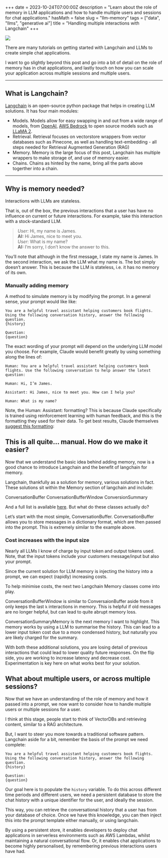 +++
date = 2023-10-24T07:00:00Z
description = "Learn about the role of memory in LLM applications and how to handle multiple users and sessions for chat applications."
hasMath = false
slug = "llm-memory"
tags = ["data", "llms", "generative ai"]
title = "Handling multiple interactions with Langchain"
+++

![](/static/images/llm-memory.jpg)

There are many tutorials on getting started with Langchain and LLMs to create simple chat applications.

I want to go slightly beyond this post and go into a bit of detail on the role of memory has in chat applications, and lastly touch on how you can scale your application across multiple sessions and multiple users. 

---
## What is Langchain?

[Langchain](https://www.langchain.com/) is an open-source python package that helps in creating LLM solutions. It has four main modules:

* Models. Models allow for easy swapping in and out from a wide range of models, from [OpenAI](https://openai.com/gpt-4), [AWS Bedrock](https://aws.amazon.com/bedrock/) to open source models such as [LLaMA 2](https://huggingface.co/blog/llama2).
* Retrieval. Retrieval focuses on vectorstore wrappers from vector databases such as Pinecone, as well as handling text-embedding - all steps needed for Retrieval Augmented Generation (RAG)
* Memory. Memory is the large focus of this post, Langchain has multiple wrappers to make storage of, and use of memory easier.
* Chains. Chains as hinted by the name, bring all the parts above togerther into a chain.
---

## Why is memory needed?

Interactions with LLMs are stateless.

That is, out of the box, the previous interactions that a user has have no influence on current or future interactions. For example, take this interaction with a stock-standard LLM.

> *User:* Hi, my name is James.    
> **AI:** Hi James, nice to meet you.    
> *User*: What is my name?    
> **AI:** I’m sorry, I don’t know the answer to this.

You’ll note that although in the first message, I state my name is James. In the second interaction, we ask the LLM what my name is. The bot simply doesn’t answer. This is because the LLM is stateless, i.e. it has no memory of its own.

### Manually adding memory

A method to simulate memory is by modifying the prompt. In a general sense, your prompt would like like:

```
You are a helpful travel assistant helping customers book flights. Using the following conversation history, answer the following question.
{history}

Question:
{question}
```

The exact wording of your prompt will depend on the underlying LLM model you choose. For example, Claude would benefit greatly by using something along the lines of:

```
Human: You are a helpful travel assistant helping customers book flights. Use the following conversation to help answer the latest question:

Human: Hi, I’m James.

Assistant: Hi James, nice to meet you. How can I help you?

Human: What is my name?
```

Note, the Human: Assistant: formatting? This is because Claude specifically is trained using reinforcement learning with human feedback, and this is the formatting they used for their data. To get best results, Claude themselves [suggest this formatting](https://docs.anthropic.com/claude/docs/introduction-to-prompt-design):

## This is all quite… manual. How do we make it easier?

Now that we understand the basic idea behind adding memory, now is a good chance to introduce Langchain and the benefit of langchain for memory.

Langchain, thankfully as a solution for memory, various solutions in fact. These solutions sit within the Memory section of langchain and include:

ConversationBuffer
ConversationBufferWindow
ConversionSummary

And a full list is available [here](https://python.langchain.com/docs/modules/memory/types/). But what do these classes actually do?

Let’s start with the most simple, ConversationBuffer. ConversationBuffer allows you to store messages in a dictionary format, which are then passed into the prompt. This is extremely similar to the example above.

### Cost increases with the input size

Nearly all LLMs I know of charge by input token and output tokens used. Note, that the input tokens include your customers message/input but also your prompt.

Since the current solution for LLM memory is injecting the history into a prompt, we can expect (rapidly) increasing costs.

To help minimise costs, the next two Langchain Memory classes come into play.

ConversationBufferWindow is similar to ConversaionBuffer aside from it only keeps the last `k` interactions in memory. This is helpful if old messages are no longer helpful, but can lead to quite abrupt memory loss.

ConversationSummaryMemory is the next memory I want to highlight. This memory works by using a LLM to summarise the history. This can lead to a lower input token cost due to a more condensed history, but naturally you are likely charged for the summary.

With both these additional solutions, you are losing detail of previous interactions that could lead to lower quality future responses. On the flip side, you are working to increase latency and decrease cost. Experimentation is key here on what works best for your solution.

## What about multiple users, or across multiple sessions?

Now that we have an understanding of the role of memory and how it passed into a prompt, we now want to consider how to handle multiple users or multiple sessions for a user.

I think at this stage, people start to think of VectorDBs and retrieving content, similar to a RAG architecture.

But, I want to steer you more towards a traditional software pattern. Langchain aside for a bit, remember the basis of the prompt we need complete:

```
You are a helpful travel assistant helping customers book flights. Using the following conversation history, answer the following question.
{history}

Question:
{question}
```

Our goal here is to populate the `history` variable. To do this across different time periods and different users, we need a persistent database to store the chat history with a unique identifier for the user, and ideally the session.

This way, you can retrieve the conversational history that a user has from your database of choice. Once we have this knowledge, you can then inject this into the prompt template either manually, or using langchain.

By using a persistent store, it enables developers to deploy chat applications in serverless environments such as AWS Lambdas, whilst maintaining a natural conversational flow. Or, it enables chat applications to become highly personalised, by remembering previous interactions users have had.